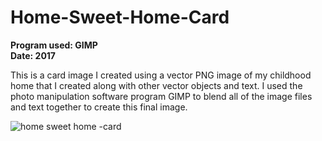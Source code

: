 # Home-Sweet-Home-Card

<b>Program used: GIMP<br>
   Date: 2017</b>

This is a card image I created using a vector PNG image of my childhood home that I created along with other vector objects and text. I used the photo manipulation software program GIMP to blend all of the image files and text together to create this final image.

![home sweet home -card](https://user-images.githubusercontent.com/20212224/215648099-90b9dce4-5440-4196-9ec5-18cb89a26873.png)


